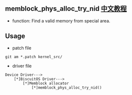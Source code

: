 memblock_phys_alloc_try_nid [中文教程](https://biscuitos.github.io/blog/MMU-ARM32-MEMBLOCK-memblock_phys_alloc_try_nid/)
--------------------------------------------

* function: Find a valid memory from special area.


## Usage

* patch file

```
git am *.patch kernel_src/
```

* driver file

```
Device Driver--->
    [*]BiscuitOS Driver--->
        [*]Memblock allocator
            [*]memblock_phys_alloc_try_nid()
```
